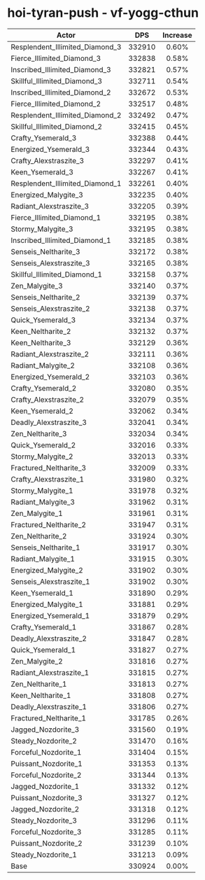 # hoi-tyran-push - vf-yogg-cthun
| Actor | DPS | Increase |
|---|:---:|:---:|
|Resplendent_Illimited_Diamond_3|332910|0.60%|
|Fierce_Illimited_Diamond_3|332838|0.58%|
|Inscribed_Illimited_Diamond_3|332821|0.57%|
|Skillful_Illimited_Diamond_3|332711|0.54%|
|Inscribed_Illimited_Diamond_2|332672|0.53%|
|Fierce_Illimited_Diamond_2|332517|0.48%|
|Resplendent_Illimited_Diamond_2|332492|0.47%|
|Skillful_Illimited_Diamond_2|332415|0.45%|
|Crafty_Ysemerald_3|332388|0.44%|
|Energized_Ysemerald_3|332344|0.43%|
|Crafty_Alexstraszite_3|332297|0.41%|
|Keen_Ysemerald_3|332267|0.41%|
|Resplendent_Illimited_Diamond_1|332261|0.40%|
|Energized_Malygite_3|332235|0.40%|
|Radiant_Alexstraszite_3|332205|0.39%|
|Fierce_Illimited_Diamond_1|332195|0.38%|
|Stormy_Malygite_3|332195|0.38%|
|Inscribed_Illimited_Diamond_1|332185|0.38%|
|Senseis_Neltharite_3|332172|0.38%|
|Senseis_Alexstraszite_3|332165|0.38%|
|Skillful_Illimited_Diamond_1|332158|0.37%|
|Zen_Malygite_3|332140|0.37%|
|Senseis_Neltharite_2|332139|0.37%|
|Senseis_Alexstraszite_2|332138|0.37%|
|Quick_Ysemerald_3|332134|0.37%|
|Keen_Neltharite_2|332132|0.37%|
|Keen_Neltharite_3|332129|0.36%|
|Radiant_Alexstraszite_2|332111|0.36%|
|Radiant_Malygite_2|332108|0.36%|
|Energized_Ysemerald_2|332103|0.36%|
|Crafty_Ysemerald_2|332080|0.35%|
|Crafty_Alexstraszite_2|332079|0.35%|
|Keen_Ysemerald_2|332062|0.34%|
|Deadly_Alexstraszite_3|332041|0.34%|
|Zen_Neltharite_3|332034|0.34%|
|Quick_Ysemerald_2|332016|0.33%|
|Stormy_Malygite_2|332013|0.33%|
|Fractured_Neltharite_3|332009|0.33%|
|Crafty_Alexstraszite_1|331980|0.32%|
|Stormy_Malygite_1|331978|0.32%|
|Radiant_Malygite_3|331962|0.31%|
|Zen_Malygite_1|331961|0.31%|
|Fractured_Neltharite_2|331947|0.31%|
|Zen_Neltharite_2|331924|0.30%|
|Senseis_Neltharite_1|331917|0.30%|
|Radiant_Malygite_1|331915|0.30%|
|Energized_Malygite_2|331902|0.30%|
|Senseis_Alexstraszite_1|331902|0.30%|
|Keen_Ysemerald_1|331890|0.29%|
|Energized_Malygite_1|331881|0.29%|
|Energized_Ysemerald_1|331879|0.29%|
|Crafty_Ysemerald_1|331867|0.28%|
|Deadly_Alexstraszite_2|331847|0.28%|
|Quick_Ysemerald_1|331827|0.27%|
|Zen_Malygite_2|331816|0.27%|
|Radiant_Alexstraszite_1|331815|0.27%|
|Zen_Neltharite_1|331813|0.27%|
|Keen_Neltharite_1|331808|0.27%|
|Deadly_Alexstraszite_1|331806|0.27%|
|Fractured_Neltharite_1|331785|0.26%|
|Jagged_Nozdorite_3|331560|0.19%|
|Steady_Nozdorite_2|331470|0.16%|
|Forceful_Nozdorite_1|331404|0.15%|
|Puissant_Nozdorite_1|331353|0.13%|
|Forceful_Nozdorite_2|331344|0.13%|
|Jagged_Nozdorite_1|331332|0.12%|
|Puissant_Nozdorite_3|331327|0.12%|
|Jagged_Nozdorite_2|331318|0.12%|
|Steady_Nozdorite_3|331296|0.11%|
|Forceful_Nozdorite_3|331285|0.11%|
|Puissant_Nozdorite_2|331239|0.10%|
|Steady_Nozdorite_1|331213|0.09%|
|Base|330924|0.00%|
